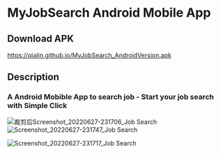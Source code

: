 # MyJobSearch Android Mobile App

## Download APK

https://qialin.github.io/MyJobSearch_AndroidVersion.apk


## Description

### A Android Mobible App to search job - Start your job search with Simple Click
![裁剪后Screenshot_20220627-231706_Job Search](https://user-images.githubusercontent.com/47118475/176895326-f31ddd24-8624-4f94-bea0-55acb5b80e41.jpg)
![Screenshot_20220627-231747_Job Search](https://user-images.githubusercontent.com/47118475/176894947-991ba699-3837-4b44-9d95-8e5d6f6062a5.jpg)

![Screenshot_20220627-231717_Job Search](https://user-images.githubusercontent.com/47118475/176894942-88ec1444-31da-4033-b4d3-e04a131e4871.jpg)





